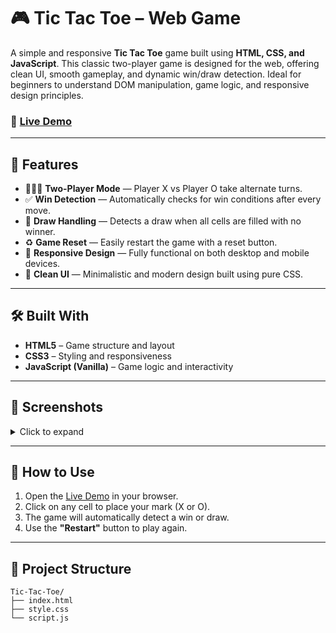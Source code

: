 # 🎮 Tic Tac Toe – Web Game

A simple and responsive **Tic Tac Toe** game built using **HTML, CSS, and JavaScript**. This classic two-player game is designed for the web, offering clean UI, smooth gameplay, and dynamic win/draw detection. Ideal for beginners to understand DOM manipulation, game logic, and responsive design principles.

### 🔗 [Live Demo](https://ayushlochan.github.io/Tic-Tac-Toe/)

---

## 🚀 Features

* 🧑‍🤝‍🧑 **Two-Player Mode** — Player X vs Player O take alternate turns.
* ✅ **Win Detection** — Automatically checks for win conditions after every move.
* 🟰 **Draw Handling** — Detects a draw when all cells are filled with no winner.
* ♻️ **Game Reset** — Easily restart the game with a reset button.
* 📱 **Responsive Design** — Fully functional on both desktop and mobile devices.
* 🎨 **Clean UI** — Minimalistic and modern design built using pure CSS.

---

## 🛠️ Built With

* **HTML5** – Game structure and layout
* **CSS3** – Styling and responsiveness
* **JavaScript (Vanilla)** – Game logic and interactivity

---

## 📸 Screenshots

<details>
<summary>Click to expand</summary>

![Tic Tac Toe Screenshot](![image](https://github.com/user-attachments/assets/145de506-7865-45da-95b6-238ab288122f)

</details>

---

## 🚧 How to Use

1. Open the [Live Demo](https://ayushlochan.github.io/Tic-Tac-Toe/) in your browser.
2. Click on any cell to place your mark (X or O).
3. The game will automatically detect a win or draw.
4. Use the **"Restart"** button to play again.

---

## 📁 Project Structure

```
Tic-Tac-Toe/
├── index.html
├── style.css
└── script.js
```
